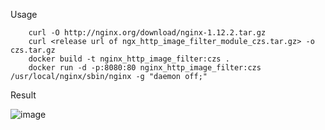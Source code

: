 Usage

        curl -O http://nginx.org/download/nginx-1.12.2.tar.gz
        curl <release url of ngx_http_image_filter_module_czs.tar.gz> -o czs.tar.gz
        docker build -t nginx_http_image_filter:czs .
        docker run -d -p:8080:80 nginx_http_image_filter:czs /usr/local/nginx/sbin/nginx -g "daemon off;"

Result

![image](http://nginx.org/nginx.png)
